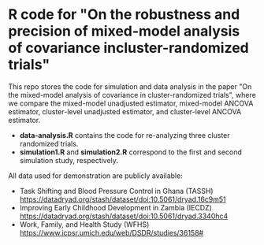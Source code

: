 # R code for "On the robustness and precision of mixed-model analysis of covariance incluster-randomized trials"


This repo stores the code for simulation and data analysis in the paper "On the mixed-model analysis of covariance in cluster-randomized trials", where we compare the mixed-model unadjusted estimator, mixed-model ANCOVA estimator, cluster-level unadjusted estimator, and cluster-level ANCOVA estimator.
- __data-analysis.R__ contains the code for re-analyzing three cluster randomized trials.
- __simulation1.R__ and __simulation2.R__ correspond to the first and second simulation study, respectively. 

All data used for demonstration are publicly available:
- Task Shifting and Blood Pressure Control in Ghana (TASSH) https://datadryad.org/stash/dataset/doi:10.5061/dryad.16c9m51
- Improving Early Childhood Development in Zambia (IECDZ) https://datadryad.org/stash/dataset/doi:10.5061/dryad.3340hc4
- Work, Family, and Health Study (WFHS) https://www.icpsr.umich.edu/web/DSDR/studies/36158#
